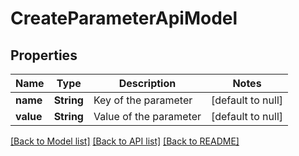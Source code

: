 # CreateParameterApiModel
## Properties

| Name | Type | Description | Notes |
|------------ | ------------- | ------------- | -------------|
| **name** | **String** | Key of the parameter | [default to null] |
| **value** | **String** | Value of the parameter | [default to null] |

[[Back to Model list]](../README.md#documentation-for-models) [[Back to API list]](../README.md#documentation-for-api-endpoints) [[Back to README]](../README.md)

